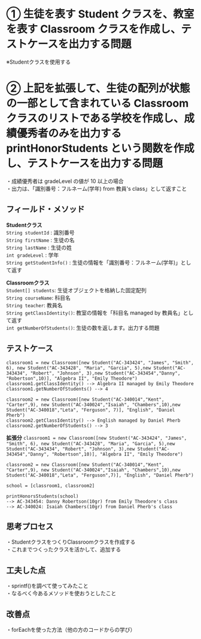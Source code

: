 # ① 生徒を表す Student クラスを、教室を表す Classroom クラスを作成し、テストケースを出力する問題
※Studentクラスを使用する<br>

# ② 上記を拡張して、生徒の配列が状態の一部として含まれている Classroom クラスのリストである学校を作成し、成績優秀者のみを出力する printHonorStudents という関数を作成し、テストケースを出力する問題
・成績優秀者は gradeLevel の値が 10 以上の場合<br>
・出力は、「識別番号：フルネーム(学年) from 教員's class」として返すこと<br>

## フィールド・メソッド
**Studentクラス**<br>
`String studentId` : 識別番号<br>
`String firstName` : 生徒の名<br>
`String lastName` : 生徒の姓<br>
`int gradeLevel` : 学年<br>
`String getStudentInfo()` : 生徒の情報を「識別番号：フルネーム(学年)」として返す<br>

**Classroomクラス**<br>
`Student[] students`: 生徒オブジェクトを格納した固定配列<br>
`String courseName`: 科目名<br>
`String teacher`: 教員名<br>
`String getClassIdentity()`: 教室の情報を「科目名 managed by 教員名」として返す<br>
`int getNumberOfStudents()`: 生徒の数を返します。出力する問題<br>

## テストケース
`classroom1 = new Classroom([new Student("AC-343424", "James", "Smith", 6), new Student("AC-343428", "Maria", "Garcia", 5),new Student("AC-343434", "Robert", "Johnson", 3),new Student("AC-343454","Danny", "Robertson",10)], "Algebra II", "Emily Theodore")`<br>
`classroom1.getClassIdentity() --> Algebra II managed by Emily Theodore`<br>
`classroom1.getNumberOfStudents() --> 4`<br>

`classroom2 = new Classroom([new Student("AC-340014","Kent", "Carter",9), new Student("AC-340024","Isaiah", "Chambers",10),new Student("AC-340018","Leta", "Ferguson", 7)], "English", "Daniel Pherb")`<br>
`classroom2.getClassIdentity() --> English managed by Daniel Pherb`<br>
`classroom2.getNumberOfStudents() --> 3`<br>

**拡張分**
`classroom1 = new Classroom([new Student("AC-343424", "James", "Smith", 6), new Student("AC-343428", "Maria", "Garcia", 5),new Student("AC-343434", "Robert", "Johnson", 3),new Student("AC-343454","Danny", "Robertson",10)], "Algebra II", "Emily Theodore")`<br>

`classroom2 = new Classroom([new Student("AC-340014","Kent", "Carter",9), new Student("AC-340024","Isaiah", "Chambers",10),new Student("AC-340018","Leta", "Ferguson",7)], "English", "Daniel Pherb")`<br>

`school = [classroom1, classroom2]`<br>

`printHonorsStudents(school)`<br>
`--> AC-343454: Danny Robertson(10gr) from Emily Theodore's class`<br>
`--> AC-340024: Isaiah Chambers(10gr) from Daniel Pherb's class`<br>

## 思考プロセス
・StudentクラスをつくりClassroomクラスを作成する<br>
・これまでつくったクラスを活かして、追加する

## 工夫した点
・sprintf()を調べて使ってみたこと<br>
・なるべく今あるメソッドを使おうとしたこと<br>

## 改善点
・forEachを使った方法（他の方のコードからの学び）<br>